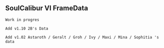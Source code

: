## SoulCalibur VI FrameData

`Work in progres`


`Add v1.10 2B's Data`


`Add v1.02 Astaroth / Geralt / Groh / Ivy / Maxi / Mina / Sophitia 's data`
